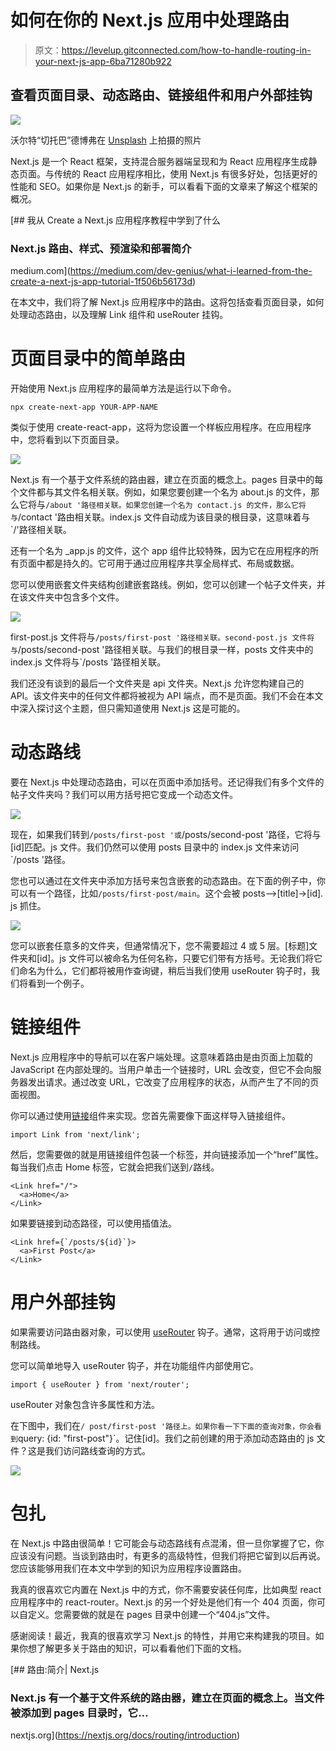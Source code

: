 # 如何在你的 Next.js 应用中处理路由

> 原文：<https://levelup.gitconnected.com/how-to-handle-routing-in-your-next-js-app-6ba71280b922>

## 查看页面目录、动态路由、链接组件和用户外部挂钩

![](img/dabd948cba9c96a750614d27007ee6a1.png)

沃尔特“切托巴”德博弗在 [Unsplash](https://unsplash.com?utm_source=medium&utm_medium=referral) 上拍摄的照片

Next.js 是一个 React 框架，支持混合服务器端呈现和为 React 应用程序生成静态页面。与传统的 React 应用程序相比，使用 Next.js 有很多好处，包括更好的性能和 SEO。如果你是 Next.js 的新手，可以看看下面的文章来了解这个框架的概况。

[](https://medium.com/dev-genius/what-i-learned-from-the-create-a-next-js-app-tutorial-1f506b56173d) [## 我从 Create a Next.js 应用程序教程中学到了什么

### Next.js 路由、样式、预渲染和部署简介

medium.com](https://medium.com/dev-genius/what-i-learned-from-the-create-a-next-js-app-tutorial-1f506b56173d) 

在本文中，我们将了解 Next.js 应用程序中的路由。这将包括查看页面目录，如何处理动态路由，以及理解 Link 组件和 useRouter 挂钩。

# 页面目录中的简单路由

开始使用 Next.js 应用程序的最简单方法是运行以下命令。

```
npx create-next-app YOUR-APP-NAME
```

类似于使用 create-react-app，这将为您设置一个样板应用程序。在应用程序中，您将看到以下页面目录。

![](img/225cee2afeece61b1ae088549f671b5e.png)

Next.js 有一个基于文件系统的路由器，建立在页面的概念上。pages 目录中的每个文件都与其文件名相关联。例如，如果您要创建一个名为 about.js 的文件，那么它将与`/about '路径相关联。如果您创建一个名为 contact.js 的文件，那么它将与`/contact '路由相关联。index.js 文件自动成为该目录的根目录，这意味着与`/'路径相关联。

还有一个名为 _app.js 的文件，这个 app 组件比较特殊，因为它在应用程序的所有页面中都是持久的。它可用于通过应用程序共享全局样式、布局或数据。

您可以使用嵌套文件夹结构创建嵌套路线。例如，您可以创建一个帖子文件夹，并在该文件夹中包含多个文件。

![](img/d7cd3ef6f61e8df586194f343b900ae7.png)

first-post.js 文件将与`/posts/first-post '路径相关联。second-post.js 文件将与`/posts/second-post '路径相关联。与我们的根目录一样，posts 文件夹中的 index.js 文件将与`/posts '路径相关联。

我们还没有谈到的最后一个文件夹是 api 文件夹。Next.js 允许您构建自己的 API。该文件夹中的任何文件都将被视为 API 端点，而不是页面。我们不会在本文中深入探讨这个主题，但只需知道使用 Next.js 这是可能的。

# 动态路线

要在 Next.js 中处理动态路由，可以在页面中添加括号。还记得我们有多个文件的帖子文件夹吗？我们可以用方括号把它变成一个动态文件。

![](img/b77cbcdc3f2db2aacc8d19a9a6491d26.png)

现在，如果我们转到`/posts/first-post '或`/posts/second-post '路径，它将与[id]匹配。js 文件。我们仍然可以使用 posts 目录中的 index.js 文件来访问`/posts '路径。

您也可以通过在文件夹中添加方括号来包含嵌套的动态路由。在下面的例子中，你可以有一个路径，比如`/posts/first-post/main`。这个会被 posts-->[title]->[id]. js 抓住。

![](img/159464b66ffcd64fddb31b5be7de3d3a.png)

您可以嵌套任意多的文件夹，但通常情况下，您不需要超过 4 或 5 层。[标题]文件夹和[id]。js 文件可以被命名为任何名称，只要它们带有方括号。无论我们将它们命名为什么，它们都将被用作查询键，稍后当我们使用 useRouter 钩子时，我们将看到一个例子。

# 链接组件

Next.js 应用程序中的导航可以在客户端处理。这意味着路由是由页面上加载的 JavaScript 在内部处理的。当用户单击一个链接时，URL 会改变，但它不会向服务器发出请求。通过改变 URL，它改变了应用程序的状态，从而产生了不同的页面视图。

你可以通过使用[链接](https://nextjs.org/docs/api-reference/next/link)组件来实现。您首先需要像下面这样导入链接组件。

```
import Link from 'next/link';
```

然后，您需要做的就是用链接组件包装一个标签，并向链接添加一个“href”属性。每当我们点击 Home 标签，它就会把我们送到`/`路线。

```
<Link href="/">
  <a>Home</a>
</Link>
```

如果要链接到动态路径，可以使用插值法。

```
<Link href={`/posts/${id}`}>
  <a>First Post</a>
</Link>
```

# 用户外部挂钩

如果需要访问路由器对象，可以使用 [useRouter](https://nextjs.org/docs/api-reference/next/router#userouter) 钩子。通常，这将用于访问或控制路线。

您可以简单地导入 useRouter 钩子，并在功能组件内部使用它。

```
import { useRouter } from 'next/router';
```

useRouter 对象包含许多属性和方法。

在下图中，我们在`/ post/first-post '路径上。如果你看一下下面的查询对象，你会看到`query: {id: "first-post"}`。记住[id]。我们之前创建的用于添加动态路由的 js 文件？这是我们访问路线查询的方式。

![](img/b7f0ff62b06e1e32e10ca832f33d0242.png)

# 包扎

在 Next.js 中路由很简单！它可能会与动态路线有点混淆，但一旦你掌握了它，你应该没有问题。当谈到路由时，有更多的高级特性，但我们将把它留到以后再说。您应该能够用我们在本文中学到的知识为应用程序设置路由。

我真的很喜欢它内置在 Next.js 中的方式，你不需要安装任何库，比如典型 react 应用程序中的 react-router。Next.js 的另一个好处是他们有一个 404 页面，你可以自定义。您需要做的就是在 pages 目录中创建一个“404.js”文件。

感谢阅读！最近，我真的很喜欢学习 Next.js 的特性，并用它来构建我的项目。如果你想了解更多关于路由的知识，可以看看他们下面的文档。

[](https://nextjs.org/docs/routing/introduction) [## 路由:简介| Next.js

### Next.js 有一个基于文件系统的路由器，建立在页面的概念上。当文件被添加到 pages 目录时，它…

nextjs.org](https://nextjs.org/docs/routing/introduction)